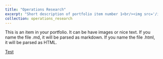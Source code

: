 ```yaml
---
title: "Operations Research"
excerpt: "Short description of portfolio item number 1<br/><img src='/images/500x300.png'>"
collection: operations_research
---
```


This is an item in your portfolio. It can be have images or nice text. If you name the file .md, it will be parsed as markdown. If you name the file .html, it will be parsed as HTML. 


[Test](../operations_research/test)
